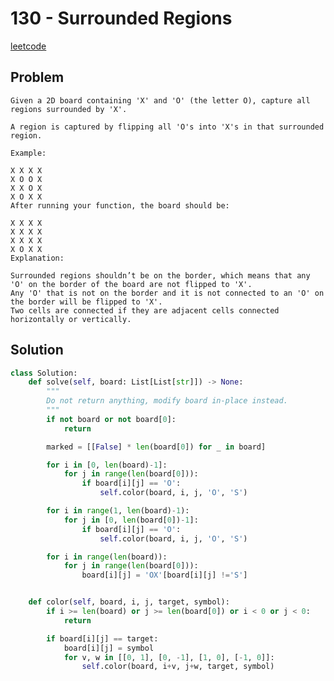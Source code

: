 # 130 - Surrounded Regions

[leetcode](https://leetcode.com/explore/featured/card/june-leetcoding-challenge/541/week-3-june-15th-june-21st/3363/)

## Problem

    Given a 2D board containing 'X' and 'O' (the letter O), capture all regions surrounded by 'X'.
    
    A region is captured by flipping all 'O's into 'X's in that surrounded region.
    
    Example:
    
    X X X X
    X O O X
    X X O X
    X O X X
    After running your function, the board should be:
    
    X X X X
    X X X X
    X X X X
    X O X X
    Explanation:
    
    Surrounded regions shouldn’t be on the border, which means that any 'O' on the border of the board are not flipped to 'X'.
    Any 'O' that is not on the border and it is not connected to an 'O' on the border will be flipped to 'X'.
    Two cells are connected if they are adjacent cells connected horizontally or vertically.

## Solution

```python
class Solution:
    def solve(self, board: List[List[str]]) -> None:
        """
        Do not return anything, modify board in-place instead.
        """
        if not board or not board[0]:
            return

        marked = [[False] * len(board[0]) for _ in board]

        for i in [0, len(board)-1]:
            for j in range(len(board[0])):
                if board[i][j] == 'O':
                    self.color(board, i, j, 'O', 'S')

        for i in range(1, len(board)-1):
            for j in [0, len(board[0])-1]:
                if board[i][j] == 'O':
                    self.color(board, i, j, 'O', 'S')

        for i in range(len(board)):
            for j in range(len(board[0])):
                board[i][j] = 'OX'[board[i][j] !='S']


    def color(self, board, i, j, target, symbol):
        if i >= len(board) or j >= len(board[0]) or i < 0 or j < 0:
            return

        if board[i][j] == target:
            board[i][j] = symbol
            for v, w in [[0, 1], [0, -1], [1, 0], [-1, 0]]:
                self.color(board, i+v, j+w, target, symbol)
```
